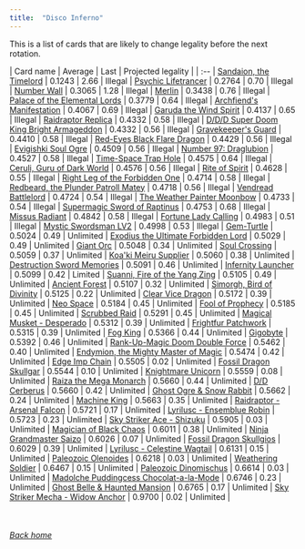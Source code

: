 ```yaml
---
title:  "Disco Inferno"
---
```


This is a list of cards that are likely to change legality before the next rotation.

| Card name | Average | Last | Projected legality |
| :-- |
[Sandaion, the Timelord](https://db.ygoprodeck.com/card/?search=Sandaion,%20the%20Timelord) | 0.1243 | 2.66 | Illegal |
[Psychic Lifetrancer](https://db.ygoprodeck.com/card/?search=Psychic%20Lifetrancer) | 0.2764 | 0.70 | Illegal |
[Number Wall](https://db.ygoprodeck.com/card/?search=Number%20Wall) | 0.3065 | 1.28 | Illegal |
[Merlin](https://db.ygoprodeck.com/card/?search=Merlin) | 0.3438 | 0.76 | Illegal |
[Palace of the Elemental Lords](https://db.ygoprodeck.com/card/?search=Palace%20of%20the%20Elemental%20Lords) | 0.3779 | 0.64 | Illegal |
[Archfiend's Manifestation](https://db.ygoprodeck.com/card/?search=Archfiend's%20Manifestation) | 0.4067 | 0.69 | Illegal |
[Garuda the Wind Spirit](https://db.ygoprodeck.com/card/?search=Garuda%20the%20Wind%20Spirit) | 0.4137 | 0.65 | Illegal |
[Raidraptor Replica](https://db.ygoprodeck.com/card/?search=Raidraptor%20Replica) | 0.4332 | 0.58 | Illegal |
[D/D/D Super Doom King Bright Armageddon](https://db.ygoprodeck.com/card/?search=D/D/D%20Super%20Doom%20King%20Bright%20Armageddon) | 0.4332 | 0.56 | Illegal |
[Gravekeeper's Guard](https://db.ygoprodeck.com/card/?search=Gravekeeper's%20Guard) | 0.4410 | 0.58 | Illegal |
[Red-Eyes Black Flare Dragon](https://db.ygoprodeck.com/card/?search=Red-Eyes%20Black%20Flare%20Dragon) | 0.4429 | 0.56 | Illegal |
[Evigishki Soul Ogre](https://db.ygoprodeck.com/card/?search=Evigishki%20Soul%20Ogre) | 0.4509 | 0.56 | Illegal |
[Number 97: Draglubion](https://db.ygoprodeck.com/card/?search=Number%2097:%20Draglubion) | 0.4527 | 0.58 | Illegal |
[Time-Space Trap Hole](https://db.ygoprodeck.com/card/?search=Time-Space%20Trap%20Hole) | 0.4575 | 0.64 | Illegal |
[Ceruli, Guru of Dark World](https://db.ygoprodeck.com/card/?search=Ceruli,%20Guru%20of%20Dark%20World) | 0.4576 | 0.56 | Illegal |
[Rite of Spirit](https://db.ygoprodeck.com/card/?search=Rite%20of%20Spirit) | 0.4628 | 0.55 | Illegal |
[Right Leg of the Forbidden One](https://db.ygoprodeck.com/card/?search=Right%20Leg%20of%20the%20Forbidden%20One) | 0.4714 | 0.58 | Illegal |
[Redbeard, the Plunder Patroll Matey](https://db.ygoprodeck.com/card/?search=Redbeard,%20the%20Plunder%20Patroll%20Matey) | 0.4718 | 0.56 | Illegal |
[Vendread Battlelord](https://db.ygoprodeck.com/card/?search=Vendread%20Battlelord) | 0.4724 | 0.54 | Illegal |
[The Weather Painter Moonbow](https://db.ygoprodeck.com/card/?search=The%20Weather%20Painter%20Moonbow) | 0.4733 | 0.54 | Illegal |
[Supermagic Sword of Raptinus](https://db.ygoprodeck.com/card/?search=Supermagic%20Sword%20of%20Raptinus) | 0.4753 | 0.68 | Illegal |
[Missus Radiant](https://db.ygoprodeck.com/card/?search=Missus%20Radiant) | 0.4842 | 0.58 | Illegal |
[Fortune Lady Calling](https://db.ygoprodeck.com/card/?search=Fortune%20Lady%20Calling) | 0.4983 | 0.51 | Illegal |
[Mystic Swordsman LV2](https://db.ygoprodeck.com/card/?search=Mystic%20Swordsman%20LV2) | 0.4998 | 0.53 | Illegal |
[Gem-Turtle](https://db.ygoprodeck.com/card/?search=Gem-Turtle) | 0.5024 | 0.49 | Unlimited |
[Exodius the Ultimate Forbidden Lord](https://db.ygoprodeck.com/card/?search=Exodius%20the%20Ultimate%20Forbidden%20Lord) | 0.5029 | 0.49 | Unlimited |
[Giant Orc](https://db.ygoprodeck.com/card/?search=Giant%20Orc) | 0.5048 | 0.34 | Unlimited |
[Soul Crossing](https://db.ygoprodeck.com/card/?search=Soul%20Crossing) | 0.5059 | 0.37 | Unlimited |
[Koa'ki Meiru Supplier](https://db.ygoprodeck.com/card/?search=Koa'ki%20Meiru%20Supplier) | 0.5060 | 0.38 | Unlimited |
[Destruction Sword Memories](https://db.ygoprodeck.com/card/?search=Destruction%20Sword%20Memories) | 0.5091 | 0.46 | Unlimited |
[Infernity Launcher](https://db.ygoprodeck.com/card/?search=Infernity%20Launcher) | 0.5099 | 0.42 | Limited |
[Suanni, Fire of the Yang Zing](https://db.ygoprodeck.com/card/?search=Suanni,%20Fire%20of%20the%20Yang%20Zing) | 0.5105 | 0.49 | Unlimited |
[Ancient Forest](https://db.ygoprodeck.com/card/?search=Ancient%20Forest) | 0.5107 | 0.32 | Unlimited |
[Simorgh, Bird of Divinity](https://db.ygoprodeck.com/card/?search=Simorgh,%20Bird%20of%20Divinity) | 0.5125 | 0.22 | Unlimited |
[Clear Vice Dragon](https://db.ygoprodeck.com/card/?search=Clear%20Vice%20Dragon) | 0.5172 | 0.39 | Unlimited |
[Neo Space](https://db.ygoprodeck.com/card/?search=Neo%20Space) | 0.5184 | 0.45 | Unlimited |
[Fool of Prophecy](https://db.ygoprodeck.com/card/?search=Fool%20of%20Prophecy) | 0.5185 | 0.45 | Unlimited |
[Scrubbed Raid](https://db.ygoprodeck.com/card/?search=Scrubbed%20Raid) | 0.5291 | 0.45 | Unlimited |
[Magical Musket - Desperado](https://db.ygoprodeck.com/card/?search=Magical%20Musket%20-%20Desperado) | 0.5312 | 0.39 | Unlimited |
[Frightfur Patchwork](https://db.ygoprodeck.com/card/?search=Frightfur%20Patchwork) | 0.5315 | 0.39 | Unlimited |
[Fog King](https://db.ygoprodeck.com/card/?search=Fog%20King) | 0.5366 | 0.44 | Unlimited |
[Gigobyte](https://db.ygoprodeck.com/card/?search=Gigobyte) | 0.5392 | 0.46 | Unlimited |
[Rank-Up-Magic Doom Double Force](https://db.ygoprodeck.com/card/?search=Rank-Up-Magic%20Doom%20Double%20Force) | 0.5462 | 0.40 | Unlimited |
[Endymion, the Mighty Master of Magic](https://db.ygoprodeck.com/card/?search=Endymion,%20the%20Mighty%20Master%20of%20Magic) | 0.5474 | 0.42 | Unlimited |
[Edge Imp Chain](https://db.ygoprodeck.com/card/?search=Edge%20Imp%20Chain) | 0.5505 | 0.02 | Unlimited |
[Fossil Dragon Skullgar](https://db.ygoprodeck.com/card/?search=Fossil%20Dragon%20Skullgar) | 0.5544 | 0.10 | Unlimited |
[Knightmare Unicorn](https://db.ygoprodeck.com/card/?search=Knightmare%20Unicorn) | 0.5559 | 0.08 | Unlimited |
[Raiza the Mega Monarch](https://db.ygoprodeck.com/card/?search=Raiza%20the%20Mega%20Monarch) | 0.5660 | 0.44 | Unlimited |
[D/D Cerberus](https://db.ygoprodeck.com/card/?search=D/D%20Cerberus) | 0.5660 | 0.42 | Unlimited |
[Ghost Ogre & Snow Rabbit](https://db.ygoprodeck.com/card/?search=Ghost%20Ogre%20%26%20Snow%20Rabbit) | 0.5662 | 0.24 | Unlimited |
[Machine King](https://db.ygoprodeck.com/card/?search=Machine%20King) | 0.5663 | 0.35 | Unlimited |
[Raidraptor - Arsenal Falcon](https://db.ygoprodeck.com/card/?search=Raidraptor%20-%20Arsenal%20Falcon) | 0.5721 | 0.17 | Unlimited |
[Lyrilusc - Ensemblue Robin](https://db.ygoprodeck.com/card/?search=Lyrilusc%20-%20Ensemblue%20Robin) | 0.5723 | 0.23 | Unlimited |
[Sky Striker Ace - Shizuku](https://db.ygoprodeck.com/card/?search=Sky%20Striker%20Ace%20-%20Shizuku) | 0.5905 | 0.03 | Unlimited |
[Magician of Black Chaos](https://db.ygoprodeck.com/card/?search=Magician%20of%20Black%20Chaos) | 0.6011 | 0.38 | Unlimited |
[Ninja Grandmaster Saizo](https://db.ygoprodeck.com/card/?search=Ninja%20Grandmaster%20Saizo) | 0.6026 | 0.07 | Unlimited |
[Fossil Dragon Skullgios](https://db.ygoprodeck.com/card/?search=Fossil%20Dragon%20Skullgios) | 0.6029 | 0.39 | Unlimited |
[Lyrilusc - Celestine Wagtail](https://db.ygoprodeck.com/card/?search=Lyrilusc%20-%20Celestine%20Wagtail) | 0.6131 | 0.15 | Unlimited |
[Paleozoic Olenoides](https://db.ygoprodeck.com/card/?search=Paleozoic%20Olenoides) | 0.6218 | 0.03 | Unlimited |
[Weathering Soldier](https://db.ygoprodeck.com/card/?search=Weathering%20Soldier) | 0.6467 | 0.15 | Unlimited |
[Paleozoic Dinomischus](https://db.ygoprodeck.com/card/?search=Paleozoic%20Dinomischus) | 0.6614 | 0.03 | Unlimited |
[Madolche Puddingcess Chocolat-a-la-Mode](https://db.ygoprodeck.com/card/?search=Madolche%20Puddingcess%20Chocolat-a-la-Mode) | 0.6746 | 0.23 | Unlimited |
[Ghost Belle & Haunted Mansion](https://db.ygoprodeck.com/card/?search=Ghost%20Belle%20%26%20Haunted%20Mansion) | 0.6765 | 0.17 | Unlimited |
[Sky Striker Mecha - Widow Anchor](https://db.ygoprodeck.com/card/?search=Sky%20Striker%20Mecha%20-%20Widow%20Anchor) | 0.9700 | 0.02 | Unlimited |

<br>

###### [Back home](index)